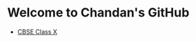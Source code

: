 # Welcome to Chandan's GitHub 

* [CBSE Class X](https://github.com/chandan365c/chandan365c.github.io/tree/main/CBSE-Class-X "Document")
